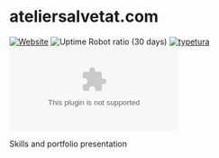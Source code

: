 # ateliersalvetat.com

[![Website](https://img.shields.io/website?down_color=red&down_message=offline&up_color=green&up_message=online&url=https%3A%2F%2Fateliersalvetat.com%2F)](https://ateliersalvetat.com/)
![Uptime Robot ratio (30 days)](https://img.shields.io/uptimerobot/ratio/m790920569-a11cb9bfbe90bd01bb6ba32c)
[![typetura](https://img.shields.io/badge/typeset%20with-typetura-129681.svg)](https://typetura.com/)
[![Libraries.io dependency status for GitHub repo](https://img.shields.io/librariesio/github/Fred-AtelierSalvetat/ateliersalvetat.com)](https://libraries.io/github/Fred-AtelierSalvetat/ateliersalvetat.com)

Skills and portfolio presentation
